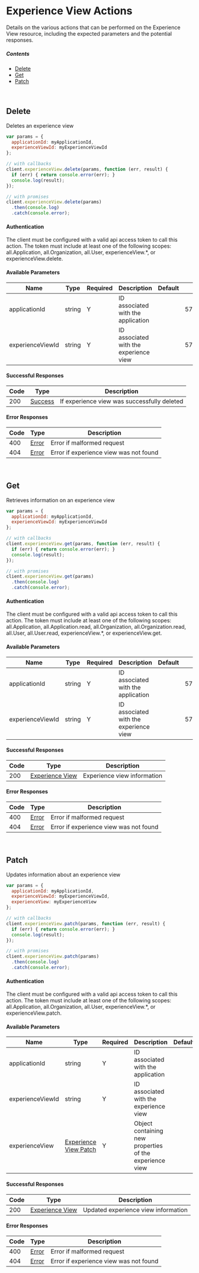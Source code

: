 # Experience View Actions

Details on the various actions that can be performed on the
Experience View resource, including the expected
parameters and the potential responses.

##### Contents

*   [Delete](#delete)
*   [Get](#get)
*   [Patch](#patch)

<br/>

## Delete

Deletes an experience view

```javascript
var params = {
  applicationId: myApplicationId,
  experienceViewId: myExperienceViewId
};

// with callbacks
client.experienceView.delete(params, function (err, result) {
  if (err) { return console.error(err); }
  console.log(result);
});

// with promises
client.experienceView.delete(params)
  .then(console.log)
  .catch(console.error);
```

#### Authentication
The client must be configured with a valid api access token to call this
action. The token must include at least one of the following scopes:
all.Application, all.Organization, all.User, experienceView.*, or experienceView.delete.

#### Available Parameters

| Name | Type | Required | Description | Default | Example |
| ---- | ---- | -------- | ----------- | ------- | ------- |
| applicationId | string | Y | ID associated with the application |  | 575ec8687ae143cd83dc4a97 |
| experienceViewId | string | Y | ID associated with the experience view |  | 575ed78e7ae143cd83dc4aab |

#### Successful Responses

| Code | Type | Description |
| ---- | ---- | ----------- |
| 200 | [Success](_schemas.md#success) | If experience view was successfully deleted |

#### Error Responses

| Code | Type | Description |
| ---- | ---- | ----------- |
| 400 | [Error](_schemas.md#error) | Error if malformed request |
| 404 | [Error](_schemas.md#error) | Error if experience view was not found |

<br/>

## Get

Retrieves information on an experience view

```javascript
var params = {
  applicationId: myApplicationId,
  experienceViewId: myExperienceViewId
};

// with callbacks
client.experienceView.get(params, function (err, result) {
  if (err) { return console.error(err); }
  console.log(result);
});

// with promises
client.experienceView.get(params)
  .then(console.log)
  .catch(console.error);
```

#### Authentication
The client must be configured with a valid api access token to call this
action. The token must include at least one of the following scopes:
all.Application, all.Application.read, all.Organization, all.Organization.read, all.User, all.User.read, experienceView.*, or experienceView.get.

#### Available Parameters

| Name | Type | Required | Description | Default | Example |
| ---- | ---- | -------- | ----------- | ------- | ------- |
| applicationId | string | Y | ID associated with the application |  | 575ec8687ae143cd83dc4a97 |
| experienceViewId | string | Y | ID associated with the experience view |  | 575ed78e7ae143cd83dc4aab |

#### Successful Responses

| Code | Type | Description |
| ---- | ---- | ----------- |
| 200 | [Experience View](_schemas.md#experience-view) | Experience view information |

#### Error Responses

| Code | Type | Description |
| ---- | ---- | ----------- |
| 400 | [Error](_schemas.md#error) | Error if malformed request |
| 404 | [Error](_schemas.md#error) | Error if experience view was not found |

<br/>

## Patch

Updates information about an experience view

```javascript
var params = {
  applicationId: myApplicationId,
  experienceViewId: myExperienceViewId,
  experienceView: myExperienceView
};

// with callbacks
client.experienceView.patch(params, function (err, result) {
  if (err) { return console.error(err); }
  console.log(result);
});

// with promises
client.experienceView.patch(params)
  .then(console.log)
  .catch(console.error);
```

#### Authentication
The client must be configured with a valid api access token to call this
action. The token must include at least one of the following scopes:
all.Application, all.Organization, all.User, experienceView.*, or experienceView.patch.

#### Available Parameters

| Name | Type | Required | Description | Default | Example |
| ---- | ---- | -------- | ----------- | ------- | ------- |
| applicationId | string | Y | ID associated with the application |  | 575ec8687ae143cd83dc4a97 |
| experienceViewId | string | Y | ID associated with the experience view |  | 575ed78e7ae143cd83dc4aab |
| experienceView | [Experience View Patch](_schemas.md#experience-view-patch) | Y | Object containing new properties of the experience view |  | [Experience View Patch Example](_schemas.md#experience-view-patch-example) |

#### Successful Responses

| Code | Type | Description |
| ---- | ---- | ----------- |
| 200 | [Experience View](_schemas.md#experience-view) | Updated experience view information |

#### Error Responses

| Code | Type | Description |
| ---- | ---- | ----------- |
| 400 | [Error](_schemas.md#error) | Error if malformed request |
| 404 | [Error](_schemas.md#error) | Error if experience view was not found |
